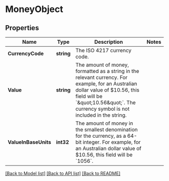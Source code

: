 # MoneyObject

## Properties

Name | Type | Description | Notes
------------ | ------------- | ------------- | -------------
**CurrencyCode** | **string** | The ISO 4217 currency code.  | 
**Value** | **string** | The amount of money, formatted as a string in the relevant currency. For example, for an Australian dollar value of $10.56, this field will be &#x60;\&quot;10.56\&quot;&#x60;. The currency symbol is not included in the string.  | 
**ValueInBaseUnits** | **int32** | The amount of money in the smallest denomination for the currency, as a 64-bit integer.  For example, for an Australian dollar value of $10.56, this field will be &#x60;1056&#x60;.  | 

[[Back to Model list]](../README.md#documentation-for-models) [[Back to API list]](../README.md#documentation-for-api-endpoints) [[Back to README]](../README.md)



